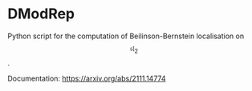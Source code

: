 # DModRep

Python script for the computation of Beilinson-Bernstein localisation on $$\mathfrak{sl}_2$$.

Documentation: https://arxiv.org/abs/2111.14774
